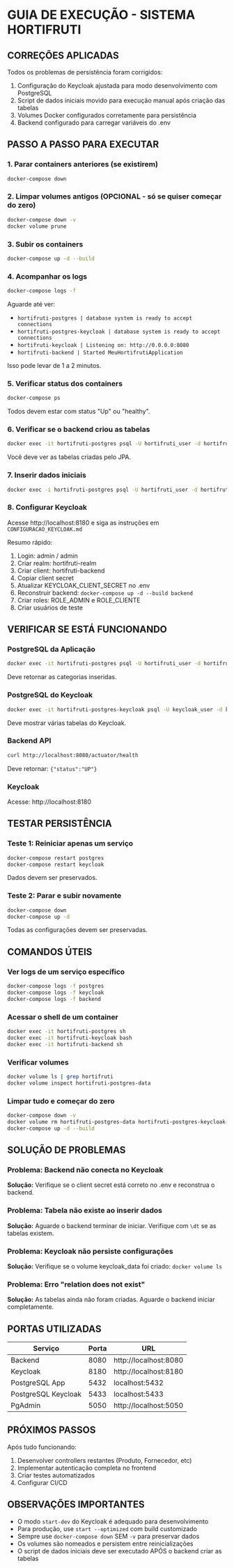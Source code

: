 # GUIA DE EXECUÇÃO - SISTEMA HORTIFRUTI

## CORREÇÕES APLICADAS

Todos os problemas de persistência foram corrigidos:

1. Configuração do Keycloak ajustada para modo desenvolvimento com PostgreSQL
2. Script de dados iniciais movido para execução manual após criação das tabelas
3. Volumes Docker configurados corretamente para persistência
4. Backend configurado para carregar variáveis do .env

## PASSO A PASSO PARA EXECUTAR

### 1. Parar containers anteriores (se existirem)
```bash
docker-compose down
```

### 2. Limpar volumes antigos (OPCIONAL - só se quiser começar do zero)
```bash
docker-compose down -v
docker volume prune
```

### 3. Subir os containers
```bash
docker-compose up -d --build
```

### 4. Acompanhar os logs
```bash
docker-compose logs -f
```

Aguarde até ver:
- `hortifruti-postgres | database system is ready to accept connections`
- `hortifruti-postgres-keycloak | database system is ready to accept connections`
- `hortifruti-keycloak | Listening on: http://0.0.0.0:8080`
- `hortifruti-backend | Started MeuHortifrutiApplication`

Isso pode levar de 1 a 2 minutos.

### 5. Verificar status dos containers
```bash
docker-compose ps
```

Todos devem estar com status "Up" ou "healthy".

### 6. Verificar se o backend criou as tabelas
```bash
docker exec -it hortifruti-postgres psql -U hortifruti_user -d hortifruti_db -c "\dt"
```

Você deve ver as tabelas criadas pelo JPA.

### 7. Inserir dados iniciais
```bash
docker exec -i hortifruti-postgres psql -U hortifruti_user -d hortifruti_db < 02-dados-iniciais.sql
```

### 8. Configurar Keycloak

Acesse http://localhost:8180 e siga as instruções em `CONFIGURACAO_KEYCLOAK.md`

Resumo rápido:
1. Login: admin / admin
2. Criar realm: hortifruti-realm
3. Criar client: hortifruti-backend
4. Copiar client secret
5. Atualizar KEYCLOAK_CLIENT_SECRET no .env
6. Reconstruir backend: `docker-compose up -d --build backend`
7. Criar roles: ROLE_ADMIN e ROLE_CLIENTE
8. Criar usuários de teste

## VERIFICAR SE ESTÁ FUNCIONANDO

### PostgreSQL da Aplicação
```bash
docker exec -it hortifruti-postgres psql -U hortifruti_user -d hortifruti_db -c "SELECT * FROM categoria;"
```

Deve retornar as categorias inseridas.

### PostgreSQL do Keycloak
```bash
docker exec -it hortifruti-postgres-keycloak psql -U keycloak_user -d keycloak_db -c "\dt"
```

Deve mostrar várias tabelas do Keycloak.

### Backend API
```bash
curl http://localhost:8080/actuator/health
```

Deve retornar: `{"status":"UP"}`

### Keycloak
Acesse: http://localhost:8180

## TESTAR PERSISTÊNCIA

### Teste 1: Reiniciar apenas um serviço
```bash
docker-compose restart postgres
docker-compose restart keycloak
```

Dados devem ser preservados.

### Teste 2: Parar e subir novamente
```bash
docker-compose down
docker-compose up -d
```

Todas as configurações devem ser preservadas.

## COMANDOS ÚTEIS

### Ver logs de um serviço específico
```bash
docker-compose logs -f postgres
docker-compose logs -f keycloak
docker-compose logs -f backend
```

### Acessar o shell de um container
```bash
docker exec -it hortifruti-postgres sh
docker exec -it hortifruti-keycloak bash
docker exec -it hortifruti-backend sh
```

### Verificar volumes
```bash
docker volume ls | grep hortifruti
docker volume inspect hortifruti-postgres-data
```

### Limpar tudo e começar do zero
```bash
docker-compose down -v
docker volume rm hortifruti-postgres-data hortifruti-postgres-keycloak-data hortifruti-keycloak-data hortifruti-pgadmin-data
docker-compose up -d --build
```

## SOLUÇÃO DE PROBLEMAS

### Problema: Backend não conecta no Keycloak
**Solução:** Verifique se o client secret está correto no .env e reconstrua o backend.

### Problema: Tabela não existe ao inserir dados
**Solução:** Aguarde o backend terminar de iniciar. Verifique com `\dt` se as tabelas existem.

### Problema: Keycloak não persiste configurações
**Solução:** Verifique se o volume keycloak_data foi criado: `docker volume ls`

### Problema: Erro "relation does not exist"
**Solução:** As tabelas ainda não foram criadas. Aguarde o backend iniciar completamente.

## PORTAS UTILIZADAS

| Serviço | Porta | URL |
|---------|-------|-----|
| Backend | 8080 | http://localhost:8080 |
| Keycloak | 8180 | http://localhost:8180 |
| PostgreSQL App | 5432 | localhost:5432 |
| PostgreSQL Keycloak | 5433 | localhost:5433 |
| PgAdmin | 5050 | http://localhost:5050 |

## PRÓXIMOS PASSOS

Após tudo funcionando:

1. Desenvolver controllers restantes (Produto, Fornecedor, etc)
2. Implementar autenticação completa no frontend
3. Criar testes automatizados
4. Configurar CI/CD

## OBSERVAÇÕES IMPORTANTES

- O modo `start-dev` do Keycloak é adequado para desenvolvimento
- Para produção, use `start --optimized` com build customizado
- Sempre use `docker-compose down` SEM `-v` para preservar dados
- Os volumes são nomeados e persistem entre reinicializações
- O script de dados iniciais deve ser executado APÓS o backend criar as tabelas
